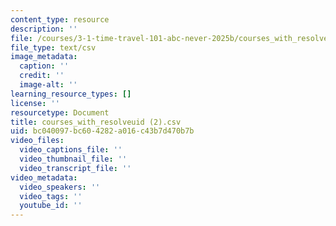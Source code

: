 ```yaml
---
content_type: resource
description: ''
file: /courses/3-1-time-travel-101-abc-never-2025b/courses_with_resolveuid-2.csv
file_type: text/csv
image_metadata:
  caption: ''
  credit: ''
  image-alt: ''
learning_resource_types: []
license: ''
resourcetype: Document
title: courses_with_resolveuid (2).csv
uid: bc040097-bc60-4282-a016-c43b7d470b7b
video_files:
  video_captions_file: ''
  video_thumbnail_file: ''
  video_transcript_file: ''
video_metadata:
  video_speakers: ''
  video_tags: ''
  youtube_id: ''
---
```

